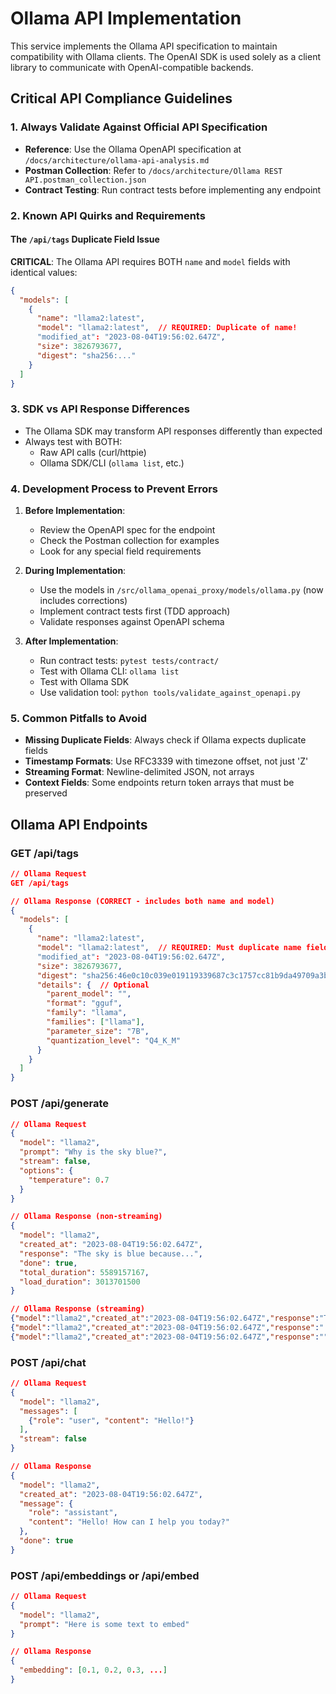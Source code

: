 # Ollama API Implementation

This service implements the Ollama API specification to maintain compatibility with Ollama clients. The OpenAI SDK is used solely as a client library to communicate with OpenAI-compatible backends.

## Critical API Compliance Guidelines

### 1. Always Validate Against Official API Specification
- **Reference**: Use the Ollama OpenAPI specification at `/docs/architecture/ollama-api-analysis.md`
- **Postman Collection**: Refer to `/docs/architecture/Ollama REST API.postman_collection.json`
- **Contract Testing**: Run contract tests before implementing any endpoint

### 2. Known API Quirks and Requirements

#### The `/api/tags` Duplicate Field Issue
**CRITICAL**: The Ollama API requires BOTH `name` and `model` fields with identical values:
```json
{
  "models": [
    {
      "name": "llama2:latest",
      "model": "llama2:latest",  // REQUIRED: Duplicate of name!
      "modified_at": "2023-08-04T19:56:02.647Z",
      "size": 3826793677,
      "digest": "sha256:..."
    }
  ]
}
```

### 3. SDK vs API Response Differences
- The Ollama SDK may transform API responses differently than expected
- Always test with BOTH:
  - Raw API calls (curl/httpie)
  - Ollama SDK/CLI (`ollama list`, etc.)

### 4. Development Process to Prevent Errors

1. **Before Implementation**:
   - Review the OpenAPI spec for the endpoint
   - Check the Postman collection for examples
   - Look for any special field requirements

2. **During Implementation**:
   - Use the models in `/src/ollama_openai_proxy/models/ollama.py` (now includes corrections)
   - Implement contract tests first (TDD approach)
   - Validate responses against OpenAPI schema

3. **After Implementation**:
   - Run contract tests: `pytest tests/contract/`
   - Test with Ollama CLI: `ollama list`
   - Test with Ollama SDK
   - Use validation tool: `python tools/validate_against_openapi.py`

### 5. Common Pitfalls to Avoid

- **Missing Duplicate Fields**: Always check if Ollama expects duplicate fields
- **Timestamp Formats**: Use RFC3339 with timezone offset, not just 'Z'
- **Streaming Format**: Newline-delimited JSON, not arrays
- **Context Fields**: Some endpoints return token arrays that must be preserved

## Ollama API Endpoints

### GET /api/tags
```json
// Ollama Request
GET /api/tags

// Ollama Response (CORRECT - includes both name and model)
{
  "models": [
    {
      "name": "llama2:latest",
      "model": "llama2:latest",  // REQUIRED: Must duplicate name field!
      "modified_at": "2023-08-04T19:56:02.647Z",
      "size": 3826793677,
      "digest": "sha256:46e0c10c039e019119339687c3c1757cc81b9da49709a3b3924863ba87ca666e",
      "details": {  // Optional
        "parent_model": "",
        "format": "gguf",
        "family": "llama",
        "families": ["llama"],
        "parameter_size": "7B",
        "quantization_level": "Q4_K_M"
      }
    }
  ]
}
```

### POST /api/generate
```json
// Ollama Request
{
  "model": "llama2",
  "prompt": "Why is the sky blue?",
  "stream": false,
  "options": {
    "temperature": 0.7
  }
}

// Ollama Response (non-streaming)
{
  "model": "llama2",
  "created_at": "2023-08-04T19:56:02.647Z",
  "response": "The sky is blue because...",
  "done": true,
  "total_duration": 5589157167,
  "load_duration": 3013701500
}

// Ollama Response (streaming)
{"model":"llama2","created_at":"2023-08-04T19:56:02.647Z","response":"The","done":false}
{"model":"llama2","created_at":"2023-08-04T19:56:02.647Z","response":" sky","done":false}
{"model":"llama2","created_at":"2023-08-04T19:56:02.647Z","response":"","done":true}
```

### POST /api/chat
```json
// Ollama Request
{
  "model": "llama2",
  "messages": [
    {"role": "user", "content": "Hello!"}
  ],
  "stream": false
}

// Ollama Response
{
  "model": "llama2",
  "created_at": "2023-08-04T19:56:02.647Z",
  "message": {
    "role": "assistant",
    "content": "Hello! How can I help you today?"
  },
  "done": true
}
```

### POST /api/embeddings or /api/embed
```json
// Ollama Request
{
  "model": "llama2",
  "prompt": "Here is some text to embed"
}

// Ollama Response
{
  "embedding": [0.1, 0.2, 0.3, ...]
}
```
